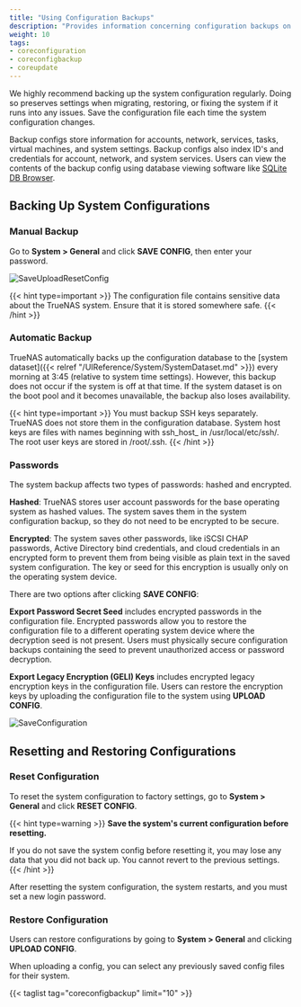 ```yaml
---
title: "Using Configuration Backups"
description: "Provides information concerning configuration backups on TrueNAS CORE."
weight: 10
tags:
- coreconfiguration
- coreconfigbackup
- coreupdate
---
```


We highly recommend backing up the system configuration regularly.
Doing so preserves settings when migrating, restoring, or fixing the system if it runs into any issues.
Save the configuration file each time the system configuration changes.

Backup configs store information for accounts, network, services, tasks, virtual machines, and system settings. 
Backup configs also index ID's and credentials for account, network, and system services.
Users can view the contents of the backup config using database viewing software like [SQLite DB Browser](https://sqlitebrowser.org/dl/).

## Backing Up System Configurations

### Manual Backup

Go to **System > General** and click **SAVE CONFIG**, then enter your password. 

![SaveUploadResetConfig](/images/CORE/12.0/SaveUploadResetConfig.png "Save, Upload, Reset Config")

{{< hint type=important >}}
The configuration file contains sensitive data about the TrueNAS system.
Ensure that it is stored somewhere safe.
{{< /hint >}}

### Automatic Backup

TrueNAS automatically backs up the configuration database to the [system dataset]({{< relref "/UIReference/System/SystemDataset.md" >}}) every morning at 3:45 (relative to system time settings).
However, this backup does not occur if the system is off at that time.
If the system dataset is on the boot pool and it becomes unavailable, the backup also loses availability.

{{< hint type=important >}}
You must backup SSH keys separately. TrueNAS does not store them in the configuration database.
System host keys are files with names beginning with ssh_host_ in <file>/usr/local/etc/ssh/</file>.
The root user keys are stored in <file>/root/.ssh</file>.
{{< /hint >}}

### Passwords
The system backup affects two types of passwords: hashed and encrypted.

**Hashed**: TrueNAS stores user account passwords for the base operating system as hashed values. The system saves them in the system configuration backup, so they do not need to be encrypted to be secure.

**Encrypted**: The system saves other passwords, like iSCSI CHAP passwords, Active Directory bind credentials, and cloud credentials in an encrypted form to prevent them from being visible as plain text in the saved system configuration. The key or seed for this encryption is usually only on the operating system device.

There are two options after clicking **SAVE CONFIG**:

**Export Password Secret Seed** includes encrypted passwords in the configuration file. Encrypted passwords allow you to restore the configuration file to a different operating system device where the decryption seed is not present. Users must physically secure configuration backups containing the seed to prevent unauthorized access or password decryption.

**Export Legacy Encryption (GELI) Keys** includes encrypted legacy encryption keys in the configuration file. Users can restore the encryption keys by uploading the configuration file to the system using **UPLOAD CONFIG**.
   
![SaveConfiguration](/images/CORE/12.0/SaveConfiguration.png "Save Configuration")

## Resetting and Restoring Configurations

### Reset Configuration

To reset the system configuration to factory settings, go to **System > General** and click **RESET CONFIG**.

{{< hint type=warning >}}
**Save the system's current configuration before resetting.**
 
If you do not save the system config before resetting it, you may lose any data that you did not back up. You cannot revert to the previous settings.
{{< /hint >}}

After resetting the system configuration, the system restarts, and you must set a new login password.

### Restore Configuration

Users can restore configurations by going to **System > General** and clicking **UPLOAD CONFIG**.

When uploading a config, you can select any previously saved config files for their system. 

{{< taglist tag="coreconfigbackup" limit="10" >}}
